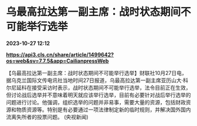 # 乌最高拉达第一副主席：战时状态期间不可能举行选举

**2023-10-27 12:12**

**https://api3.cls.cn/share/article/1499642?os=web&sv=7.7.5&app=CailianpressWeb**

【乌最高拉达第一副主席：战时状态期间不可能举行选举】财联社10月27日电，据乌克兰国际文传电讯社当地时间27日报道，乌最高拉达第一副主席亚历山大·科尔尼延科在接受采访时表示，战时状态期间不可能举行选举，法令目前正在生效，但讨论战后选举并不意味着明天就应该举行选举，目前有必要针对战后举行选举的问题进行讨论。他强调，组织选举的问题并非易事，需要大量的资源，包括财政资源和物质资源等。特别是有必要通过一项法律制定新的临时规则，并解决国外国内流离失所者的投票问题。 (央视新闻)
